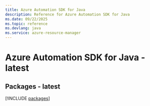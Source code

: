 ```yaml
---
title: Azure Automation SDK for Java
description: Reference for Azure Automation SDK for Java
ms.date: 09/22/2025
ms.topic: reference
ms.devlang: java
ms.service: azure-resource-manager
---
```

# Azure Automation SDK for Java - latest
## Packages - latest
[!INCLUDE [packages](automation-index.md)]